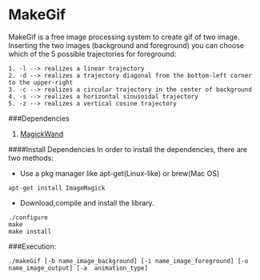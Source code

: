 # MakeGif
MakeGif is a free image processing system to create gif of two image.
Inserting the two images (background and foreground) you can choose which of the 5 possible trajectories for foreground:
```
1. -l --> realizes a linear trajectory
2. -d --> realizes a trajectory diagonal from the bottom-left corner to the upper-right
3. -c --> realizes a circular trajectory in the center of background
4. -s --> realizes a horizontal sinusoidal trajectory
5. -z --> realizes a vertical cosine trajectory
```

###Dependencies
1. [MagickWand](https://github.com/ImageMagick/ImageMagick/tree/master/MagickWand)


####Install Dependencies
In order to install the dependencies, there are two methods:

* Use a pkg manager like apt-get(Linux-like) or brew(Mac OS)
```
apt-get install ImageMagick
```
* Download,compile and install the library.
```
./configure
make
make install
```

###Execution:

```
./makeGif [-b name_image_background] [-i name_image_foreground] [-o name_image_output] [-a  animation_type]
```
